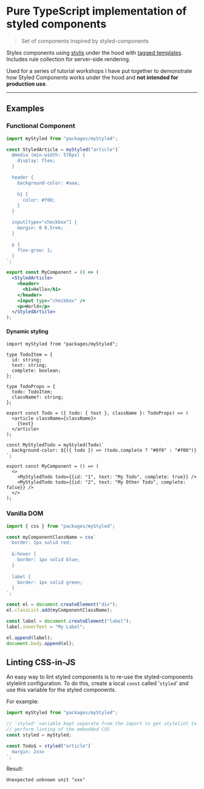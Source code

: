 # Pure TypeScript implementation of styled components

> Set of components inspired by styled-components

Styles components using [stylis](https://github.com/thysultan/stylis.js) under the hood with 
[tagged templates](https://developer.mozilla.org/en-US/docs/Web/JavaScript/Reference/Template_literals#Tagged_templates). Includes rule collection for server-side rendering. 

Used for a series of tutorial workshops I have put together to demonstrate how Styled Components works under
the hood and **not intended for production use**.

---

## Examples

### Functional Component

```jsx
import myStyled from "packages/myStyled";

const StyledArticle = myStyled("article")`
  @media (min-width: 576px) {
    display: flex;
  }

  header {
    background-color: #aaa;
 
    h1 {
      color: #f00;
    }
  }

  input[type="checkbox"] {
    margin: 0 0.5rem;
  }

  p {
    flex-grow: 1;
  }
`;

export const MyComponent = () => (
  <StyledArticle>
    <header>
      <h1>Hello</h1>
    </header>
    <input type="checkbox" />
    <p>World</p>
  </StyledArticle>
);
```

#### Dynamic styling

```tsx
import myStyled from "packages/myStyled";

type TodoItem = {
  id: string;
  text: string;
  complete: boolean;
};

type TodoProps = {
  todo: TodoItem;
  className?: string;
};

export const Todo = ({ todo: { text }, className }: TodoProps) => (
  <article className={className}>
    {text}
  </article>
);

const MyStyledTodo = myStyled(Todo)`
  background-color: ${({ todo }) => (todo.complete ? "#0f0" : "#f00")}
`;

export const MyComponent = () => (
  <>
    <MyStyledTodo todo={{id: "1", text: "My Todo", complete: true}} />
    <MyStyledTodo todo={{id: "2", text: "My Other Todo", complete: false}} />
  </>
);
```

### Vanilla DOM

```javascript
import { css } from "packages/myStyled";

const myComponentClassName = css`
  border: 1px solid red;
  
  &:hover {
    border: 1px solid blue;
  }
  
  label {
    border: 1px solid green;
  }
`;

const el = document.createElement("div");
el.classList.add(myComponentClassName);

const label = document.createElement("label");
label.innerText = "My Label";

el.append(label);
document.body.append(el);
```

## Linting CSS-in-JS

An easy way to lint styled components is to re-use the styled-components stylelint configuration. To do
this, create a local ```const``` called '```styled```' and use this variable for the styled
components.

For example:

```javascript
import myStyled from "packages/myStyled";

// 'styled' variable kept separate from the import to get stylelint to 
// perform linting of the embedded CSS
const styled = myStyled;

const Todo$ = styled("article")`
  margin: 2xxx
`;
```

Result:

```
Unexpected unknown unit "xxx"
```
